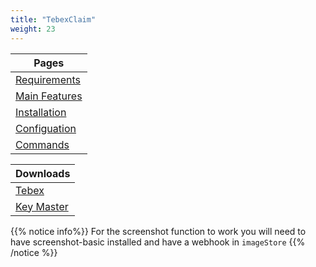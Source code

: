 ```yaml
---
title: "TebexClaim"
weight: 23
---
```


Pages |
--- |
[Requirements](./requirments) |
[Main Features](./features) |
[Installation](./installation) |
[Configuation](./config) |
[Commands](./commands) |

Downloads |
--- |
[Tebex](https://prefech.tebex.io/package/5192898) |
[Key Master](https://keymaster.fivem.net/asset-grants) |

{{% notice info%}}
For the screenshot function to work you will need to have screenshot-basic installed and have a webhook in `imageStore`
{{% /notice %}}